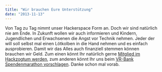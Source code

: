 ```yaml
---
title: "Wir brauchen Eure Unterstützung"
date: "2013-11-13"
---
```


Von Tag zu Tag nimmt unser Hackerspace Form an. Doch wir sind natürlich nie am Ende. In Zukunft wollen wir auch informieren und Kindern, Jugendlichen und Erwachsenen die Angst vor Technik nehmen. Jeder der will soll selbst mal einen Lötkolben in die Hand nehmen und es einfach ausprobieren. Damit wir das Alles auch finanziell stemmen können brauchen wir Geld. Zum einen könnt Ihr natürlich gerne [Mitglied im Hackzogtum werden](https://hackzogtum-coburg.de/?page_id=126 "Mitglied werden"), zum anderen könnt Ihr uns beim [VR-Bank Spendenmarathon vorschlagen](http://www.vrbank-coburg.de/Unsere_Region/vr-spendenmarathon.html "Vr-Bank Spendenmarathon"). Danke schon mal vorab.
